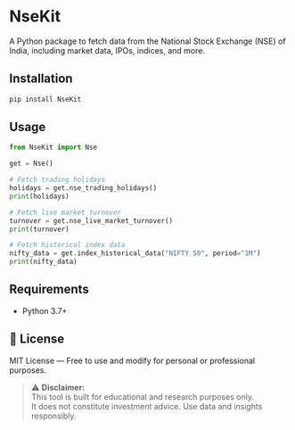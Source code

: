 # NseKit

A Python package to fetch data from the National Stock Exchange (NSE) of India, including market data, IPOs, indices, and more.

## Installation

```bash
pip install NseKit
```

## Usage

```python
from NseKit import Nse

get = Nse()

# Fetch trading holidays
holidays = get.nse_trading_holidays()
print(holidays)

# Fetch live market turnover
turnover = get.nse_live_market_turnover()
print(turnover)

# Fetch historical index data
nifty_data = get.index_historical_data("NIFTY 50", period="1M")
print(nifty_data)
```

## Requirements

- Python 3.7+


## 📜 License
MIT License — Free to use and modify for personal or professional purposes.


> ⚠️ **Disclaimer:**  
> This tool is built for educational and research purposes only.  
> It does not constitute investment advice. Use data and insights responsibly.